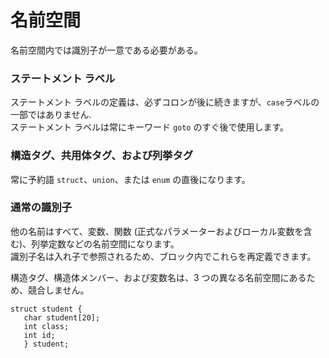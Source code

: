 # 名前空間
名前空間内では識別子が一意である必要がある。

### ステートメント ラベル
ステートメント ラベルの定義は、必ずコロンが後に続きますが、`case`ラベルの一部ではありません.  
ステートメント ラベルは常にキーワード `goto` のすぐ後で使用します。

### 構造タグ、共用体タグ、および列挙タグ
常に予約語 `struct`、`union`、または `enum` の直後になります。

### 通常の識別子
他の名前はすべて、変数、関数 (正式なパラメーターおよびローカル変数を含む)、列挙定数などの名前空間になります。  
識別子名は入れ子で参照されるため、ブロック内でこれらを再定義できます。  

構造タグ、構造体メンバー、および変数名は、3 つの異なる名前空間にあるため、競合しません。
```
struct student {
   char student[20];
   int class;
   int id;
   } student;
```
